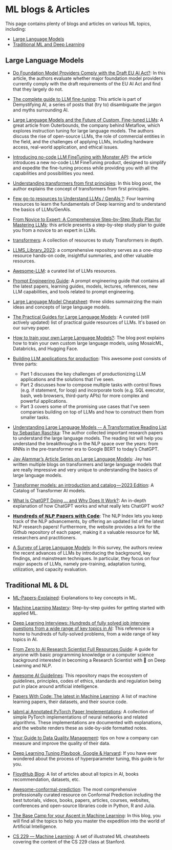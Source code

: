 # ML blogs & Articles 

This page contains plenty of blogs and articles on various ML topics, including:

* [Large Language Models](#large-language-models)
* [Traditional ML and Deep Learning](#traditional-ml--dl)


## Large Language Models

* [Do Foundation Model Providers Comply with the Draft EU AI Act?](https://crfm.stanford.edu/2023/06/15/eu-ai-act.html): In this article, the authors evaluate whether major foundation model providers currently comply with the draft requirements of the EU AI Act and find that they largely do not. 

* [The complete guide to LLM fine-tuning](https://bdtechtalks.com/2023/07/10/llm-fine-tuning/): This article is part of Demystifying AI, a series of posts that (try to) disambiguate the jargon and myths surrounding AI.

* [Large Language Models and the Future of Custom, Fine-tuned LLMs](https://outerbounds.com/blog/custom-llm-tuning/): A great article from Outerbounds, the company behind Metaflow, which explores instruction tuning for large language models. The authors discuss the rise of open-source LLMs, the role of commercial entities in the field, and the challenges of applying LLMs, including hardware access, real-world application, and ethical issues.

* [Introducing no-code LLM FineTuning with Monster API](https://blog.monsterapi.ai/no-code-fine-tuning-llm/): the article introduces a new no-code LLM FineTuning product, designed to simplify and expedite the fine-tuning process while providing you with all the capabilities and possibilities you need.

* [Understanding transformers from first principles](https://www.linkedin.com/pulse/understanding-transformers-from-first-principles-115-ajit-jaokar%3FtrackingId=52FlIkyVR6mEaV88UDnxNQ%253D%253D/?trackingId=52FlIkyVR6mEaV88UDnxNQ%3D%3D): In this blog post, the author explains the concept of transformers from first principles.

* [Few go-to resources to Understand LLMs / GenAIs ?](https://www.linkedin.com/posts/prabakaranchandrantheds_ai-python-computervision-activity-7081346854528954368-i4B1/?utm_source=share&utm_medium=member_ios): Four learning resources to learn the fundamentals of Deep learning and to understand the basics of LLMs/GenAIs.

* [From Novice to Expert: A Comprehensive Step-by-Step Study Plan for Mastering LLMs](https://pub.towardsai.net/from-novice-to-expert-a-comprehensive-step-by-step-study-plan-for-mastering-llms-dc9feb60ecc4): this article presents a step-by-step study plan to guide you from a novice to an expert in LLMs.

* [transformers](https://github.com/0xsanny/transformers): A collection of resources to study Transformers in depth. 

* [LLMS_Library_2023](https://github.com/rashmimarganiatgithub/LLMS_Library_2023): a comprehensive repository serves as a one-stop resource hands-on code, insightful summaries, and other valuable resources. 

* [Awesome-LLM](https://github.com/Hannibal046/Awesome-LLM): a curated list of LLMs resources.

* [Prompt Engineering Guide](https://www.promptingguide.ai/):  A prompt engineering guide that contains all the latest papers, learning guides, models, lectures, references, new LLM capabilities, and tools related to prompt engineering.

* [Large Language Model Cheatsheet](https://docs.google.com/presentation/d/1ytGfwc8tIKolDQ_jMOmhWVC8t41klYa5/edit?usp=share_link&ouid=100484802817147345492&rtpof=true&sd=true): three slides summairzing the main ideas and concepts of large language models.

* [The Practical Guides for Large Language Models](https://github.com/Mooler0410/LLMsPracticalGuide): A curated (still actively updated) list of practical guide resources of LLMs. It's based on our survey paper.

* [How to train your own Large Language Models?](https://blog.replit.com/llm-training): The blog post explains how to train your own custom large language models, using MosaicML, Databricks, and Hugging Face. 

* [Building LLM applications for production](https://huyenchip.com/2023/04/11/llm-engineering.html): This awesome post consists of three parts:
	- Part 1 discusses the key challenges of productionizing LLM applications and the solutions that I’ve seen.
    - Part 2 discusses how to compose multiple tasks with control flows (e.g. if statement, for loop) and incorporate tools (e.g. SQL executor, bash, web browsers, third-party APIs) for more complex and powerful applications.
	- Part 3 covers some of the promising use cases that I’ve seen companies building on top of LLMs and how to construct them from smaller tasks.
	
* [Understanding Large Language Models -- A Transformative Reading List by Sebastian Raschka](https://sebastianraschka.com/blog/2023/llm-reading-list.html): The author collected important research papers to understand the large language models. The reading list will help you understand the breakthroughs in the NLP space over the years: from RNNs in the pre-transformer era to Google BERT to today’s ChatGPT.

* [Jay Alammar’s Article Series on Large Language Models](https://medium.com/geekculture/top-resoruces-to-learn-understand-large-language-models-4d339f7b685d): Jay has written multiple blogs on transformers and large language models that are really impressive and very unique to understanding the basics of large language models.

* [Transformer models: an introduction and catalog — 2023 Edition](https://amatriain.net/blog/transformer-models-an-introduction-and-catalog-2d1e9039f376/): A Catalog of Transformer AI models.

* [What Is ChatGPT Doing … and Why Does It Work?](https://writings.stephenwolfram.com/2023/02/what-is-chatgpt-doing-and-why-does-it-work/): An in-depth explanation of how ChatGPT works and what really lets ChatGPT work?

* [𝗛𝘂𝗻𝗱𝗿𝗲𝗱𝘀 𝗼𝗳 𝗡𝗟𝗣 𝗣𝗮𝗽𝗲𝗿𝘀 𝘄𝗶𝘁𝗵 𝗖𝗼𝗱𝗲](https://index.quantumstat.com/): The NLP Index lets you keep track of the NLP advancements, by offering an updated list of the latest NLP research papers! Furthermore, the website provides a link for the Github repository of each paper, making it a valuable resource for ML researchers and practitioners.

* [A Survey of Large Language Models](https://arxiv.org/abs/2303.18223): In this survey, the authors review the recent advances of LLMs by introducing the background, key findings, and mainstream techniques. In particular, they focus on four major aspects of LLMs, namely pre-training, adaptation tuning, utilization, and capacity evaluation.


## Traditional ML & DL

* [ML-Papers-Explained](https://github.com/dair-ai/ML-Papers-Explained): Explanations to key concepts in ML.

* [Machine Learning Mastery](https://machinelearningmastery.com/start-here/):  Step-by-step guides for getting started with applied ML. 

* [Deep Learning Interviews: Hundreds of fully solved job interview questions from a wide range of key topics in AI](https://arxiv.org/abs/2201.00650): This reference is a home to hundreds of fully-solved problems, from a wide range of key topics in AI.

* [From Zero to AI Research Scientist Full Resources Guide](https://github.com/ahmedbahaaeldin/From-0-to-Research-Scientist-resources-guide): A guide for anyone with basic programming knowledge or a computer science background interested in becoming a Research Scientist with 🎯 on Deep Learning and NLP.

* [Awesome AI Guidelines](https://github.com/EthicalML/awesome-artificial-intelligence-guidelines): This repository maps the ecosystem of guidelines, principles, codes of ethics, standards and regulation being put in place around artificial intelligence.

* [Papers With Code: The latest in Machine Learning](https://paperswithcode.com/): A list of machine learning papers, their datasets, and their source code.

* [labml.ai Annotated PyTorch Paper Implementations](https://nn.labml.ai/): A collection of simple PyTorch implementations of neural networks and related algorithms. These implementations are documented with explanations, and the website renders these as side-by-side formatted notes.

* [Your Guide to Data Quality Management](https://www.scnsoft.com/blog/guide-to-data-quality-management): tips on how a company can measure and improve the quality of their data.

* [Deep Learning Tuning Playbook, Google & Harvard](https://github.com/google-research/tuning_playbook): If you have ever wondered about the process of hyperparameter tuning, this guide is for you. 

* [FloydHub Blog](https://blog.floydhub.com/): A list of articles about all topics in AI, books recommendation, datasets, etc.

* [Awesome-conformal-prediction](https://github.com/valeman/awesome-conformal-prediction): The most comprehensive professionally curated resource on Conformal Prediction including the best tutorials, videos, books, papers, articles, courses, websites, conferences and open-source libraries code in Python, R and Julia.

* [The Base Camp for your Ascent in Machine Learning](https://databasecamp.de/en/homepage): In this blog, you will find all the topics to help you master the expedition into the world of Artificial Intelligence. 

* [CS 229 ― Machine Learning](https://stanford.edu/~shervine/teaching/cs-229/): A set of illustrated ML cheatsheets covering the content of the CS 229 class at Stanford.

